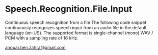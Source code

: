 # Speech.Recognition.File.Input
Continuous speech recognition from a file The following code snippet continuously recognizes speech input from an audio file in the default language (en-US). The supported format is single-channel (mono) WAV / PCM with a sampling rate of 16 kHz.

anouar.ben.zahra@gmail.com
